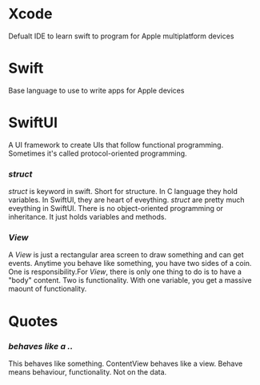 # Xcode
Defualt IDE to learn swift to program for Apple multiplatform devices

# Swift
Base language to use to write apps for Apple devices

# SwiftUI
A UI framework to create UIs that follow functional programming. Sometimes it's called protocol-oriented programming.

### _struct_
_struct_ is keyword in swift. Short for structure. In C language they hold variables. In SwiftUI, they are heart of eveything. _struct_ are pretty much eveything
in SwiftUI. There is no object-oriented programming or inheritance. It just holds variables and methods.

### _View_
A _View_ is just a rectangular area screen to draw something and can get events. Anytime you behave like something, you have two sides of a coin. 
	One is responsibility.For _View_, there is only one thing to do is to have a "body" content.
	Two is functionality. With one variable, you get a massive maount of functionality.

# Quotes
### _behaves like a .._
This behaves like something. ContentView behaves like a view. Behave means behaviour, functionality. Not on the data. 

